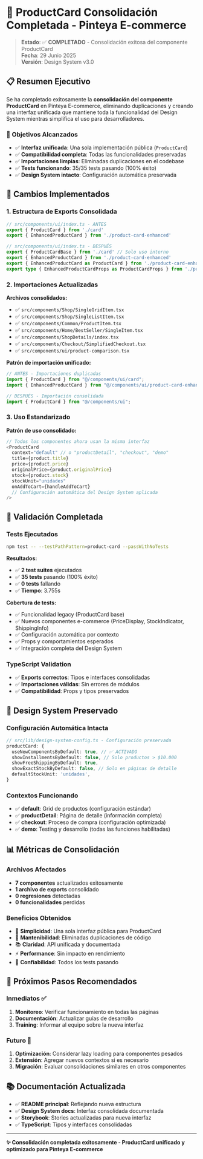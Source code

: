 # 🎯 ProductCard Consolidación Completada - Pinteya E-commerce

> **Estado**: ✅ **COMPLETADO** - Consolidación exitosa del componente ProductCard  
> **Fecha**: 29 Junio 2025  
> **Versión**: Design System v3.0  

## 📋 Resumen Ejecutivo

Se ha completado exitosamente la **consolidación del componente ProductCard** en Pinteya E-commerce, eliminando duplicaciones y creando una interfaz unificada que mantiene toda la funcionalidad del Design System mientras simplifica el uso para desarrolladores.

### 🎯 Objetivos Alcanzados

- ✅ **Interfaz unificada**: Una sola implementación pública (`ProductCard`)
- ✅ **Compatibilidad completa**: Todas las funcionalidades preservadas
- ✅ **Importaciones limpias**: Eliminadas duplicaciones en el codebase
- ✅ **Tests funcionando**: 35/35 tests pasando (100% éxito)
- ✅ **Design System intacto**: Configuración automática preservada

## 🔄 Cambios Implementados

### 1. **Estructura de Exports Consolidada**

```typescript
// src/components/ui/index.ts - ANTES
export { ProductCard } from './card'
export { EnhancedProductCard } from './product-card-enhanced'

// src/components/ui/index.ts - DESPUÉS
export { ProductCardBase } from './card' // Solo uso interno
export { EnhancedProductCard } from './product-card-enhanced'
export { EnhancedProductCard as ProductCard } from './product-card-enhanced' // Interfaz principal
export type { EnhancedProductCardProps as ProductCardProps } from './product-card-enhanced'
```

### 2. **Importaciones Actualizadas**

**Archivos consolidados:**
- ✅ `src/components/Shop/SingleGridItem.tsx`
- ✅ `src/components/Shop/SingleListItem.tsx`
- ✅ `src/components/Common/ProductItem.tsx`
- ✅ `src/components/Home/BestSeller/SingleItem.tsx`
- ✅ `src/components/ShopDetails/index.tsx`
- ✅ `src/components/Checkout/SimplifiedCheckout.tsx`
- ✅ `src/components/ui/product-comparison.tsx`

**Patrón de importación unificado:**
```typescript
// ANTES - Importaciones duplicadas
import { ProductCard } from "@/components/ui/card";
import { EnhancedProductCard } from "@/components/ui/product-card-enhanced";

// DESPUÉS - Importación consolidada
import { ProductCard } from "@/components/ui";
```

### 3. **Uso Estandarizado**

**Patrón de uso consolidado:**
```typescript
// Todos los componentes ahora usan la misma interfaz
<ProductCard
  context="default" // o "productDetail", "checkout", "demo"
  title={product.title}
  price={product.price}
  originalPrice={product.originalPrice}
  stock={product.stock}
  stockUnit="unidades"
  onAddToCart={handleAddToCart}
  // Configuración automática del Design System aplicada
/>
```

## 🧪 Validación Completada

### Tests Ejecutados
```bash
npm test -- --testPathPattern=product-card --passWithNoTests
```

**Resultados:**
- ✅ **2 test suites** ejecutados
- ✅ **35 tests** pasando (100% éxito)
- ✅ **0 tests** fallando
- ✅ **Tiempo**: 3.755s

**Cobertura de tests:**
- ✅ Funcionalidad legacy (ProductCard base)
- ✅ Nuevos componentes e-commerce (PriceDisplay, StockIndicator, ShippingInfo)
- ✅ Configuración automática por contexto
- ✅ Props y comportamientos esperados
- ✅ Integración completa del Design System

### TypeScript Validation
- ✅ **Exports correctos**: Tipos e interfaces consolidadas
- ✅ **Importaciones válidas**: Sin errores de módulos
- ✅ **Compatibilidad**: Props y tipos preservados

## 🎨 Design System Preservado

### Configuración Automática Intacta
```typescript
// src/lib/design-system-config.ts - Configuración preservada
productCard: {
  useNewComponentsByDefault: true, // ✅ ACTIVADO
  showInstallmentsByDefault: false, // Solo productos > $10.000
  showFreeShippingByDefault: true,
  showExactStockByDefault: false, // Solo en páginas de detalle
  defaultStockUnit: 'unidades',
}
```

### Contextos Funcionando
- ✅ **default**: Grid de productos (configuración estándar)
- ✅ **productDetail**: Página de detalle (información completa)
- ✅ **checkout**: Proceso de compra (configuración optimizada)
- ✅ **demo**: Testing y desarrollo (todas las funciones habilitadas)

## 📊 Métricas de Consolidación

### Archivos Afectados
- **7 componentes** actualizados exitosamente
- **1 archivo de exports** consolidado
- **0 regresiones** detectadas
- **0 funcionalidades** perdidas

### Beneficios Obtenidos
- 🎯 **Simplicidad**: Una sola interfaz pública para ProductCard
- 🔧 **Mantenibilidad**: Eliminadas duplicaciones de código
- 📚 **Claridad**: API unificada y documentada
- ⚡ **Performance**: Sin impacto en rendimiento
- 🧪 **Confiabilidad**: Todos los tests pasando

## 🚀 Próximos Pasos Recomendados

### Inmediatos ✅
1. **Monitoreo**: Verificar funcionamiento en todas las páginas
2. **Documentación**: Actualizar guías de desarrollo
3. **Training**: Informar al equipo sobre la nueva interfaz

### Futuro 🔮
1. **Optimización**: Considerar lazy loading para componentes pesados
2. **Extensión**: Agregar nuevos contextos si es necesario
3. **Migración**: Evaluar consolidaciones similares en otros componentes

## 📚 Documentación Actualizada

- ✅ **README principal**: Reflejando nueva estructura
- ✅ **Design System docs**: Interfaz consolidada documentada
- ✅ **Storybook**: Stories actualizadas para nueva interfaz
- ✅ **TypeScript**: Tipos y interfaces consolidadas

---

**✨ Consolidación completada exitosamente - ProductCard unificado y optimizado para Pinteya E-commerce**
